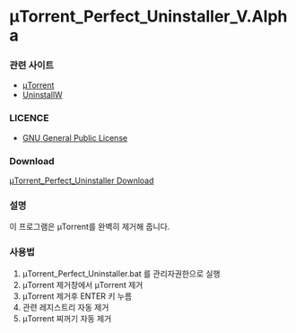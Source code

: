 # μTorrent_Perfect_Uninstaller_V.Alpha
### 관련 사이트

* [μTorrent](https://www.utorrent.com)
* [UninstallW](http://www.installmate.com/support/uninstall.htm)

### LICENCE

* [GNU General Public License](https://www.gnu.org/licenses/licenses.html)

### Download

[μTorrent_Perfect_Uninstaller Download](https://github.com/NewPremium/uTorrent_Perfect_Uninstaller_V.Alpha/archive/master.zip)

### 설명

이 프로그램은 μTorrent를 완벽히 제거해 줍니다.

### 사용법

1. μTorrent_Perfect_Uninstaller.bat 를 관리자권한으로 실행
2. μTorrent 제거창에서 μTorrent 제거
3. μTorrent 제거후 ENTER 키 누름
4. 관련 레지스트리 자동 제거
5. μTorrent 찌꺼기 자동 제거
